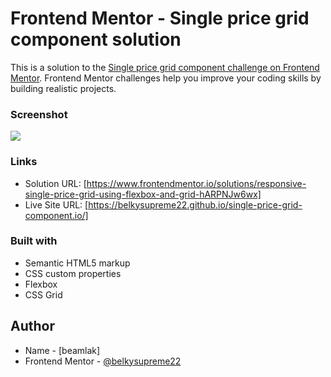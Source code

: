 # Frontend Mentor - Single price grid component solution

This is a solution to the [Single price grid component challenge on Frontend Mentor](https://www.frontendmentor.io/challenges/single-price-grid-component-5ce41129d0ff452fec5abbbc). Frontend Mentor challenges help you improve your coding skills by building realistic projects. 

### Screenshot
![](./screenshot.jpg)

### Links

- Solution URL: [https://www.frontendmentor.io/solutions/responsive-single-price-grid-using-flexbox-and-grid-hARPNJw6wx]
- Live Site URL: [https://belkysupreme22.github.io/single-price-grid-component.io/]


### Built with

- Semantic HTML5 markup
- CSS custom properties
- Flexbox
- CSS Grid

## Author

- Name - [beamlak]
- Frontend Mentor - [@belkysupreme22](https://www.frontendmentor.io/profile/belkysupreme22)

